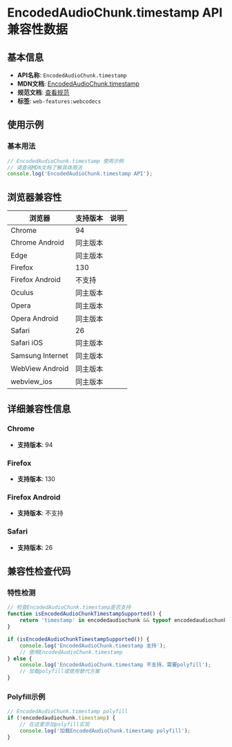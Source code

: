# EncodedAudioChunk.timestamp API 兼容性数据

## 基本信息

- **API名称**: `EncodedAudioChunk.timestamp`
- **MDN文档**: [EncodedAudioChunk.timestamp](https://developer.mozilla.org/docs/Web/API/EncodedAudioChunk/timestamp)
- **规范文档**: [查看规范](https://w3c.github.io/webcodecs/#dom-encodedaudiochunk-timestamp)
- **标签**: `web-features:webcodecs`

## 使用示例

### 基本用法

```javascript
// EncodedAudioChunk.timestamp 使用示例
// 请查阅MDN文档了解具体用法
console.log('EncodedAudioChunk.timestamp API');
```

## 浏览器兼容性

| 浏览器 | 支持版本 | 说明 |
|--------|----------|------|
| Chrome | 94 |  |
| Chrome Android | 同主版本 |  |
| Edge | 同主版本 |  |
| Firefox | 130 |  |
| Firefox Android | 不支持 |  |
| Oculus | 同主版本 |  |
| Opera | 同主版本 |  |
| Opera Android | 同主版本 |  |
| Safari | 26 |  |
| Safari iOS | 同主版本 |  |
| Samsung Internet | 同主版本 |  |
| WebView Android | 同主版本 |  |
| webview_ios | 同主版本 |  |

## 详细兼容性信息

### Chrome

- **支持版本**: 94

### Firefox

- **支持版本**: 130

### Firefox Android

- **支持版本**: 不支持

### Safari

- **支持版本**: 26

## 兼容性检查代码

### 特性检测

```javascript
// 检查EncodedAudioChunk.timestamp是否支持
function isEncodedAudioChunkTimestampSupported() {
    return 'timestamp' in encodedaudiochunk && typeof encodedaudiochunk.timestamp === 'function';
}

if (isEncodedAudioChunkTimestampSupported()) {
    console.log('EncodedAudioChunk.timestamp 支持');
    // 使用EncodedAudioChunk.timestamp
} else {
    console.log('EncodedAudioChunk.timestamp 不支持，需要polyfill');
    // 加载polyfill或使用替代方案
}
```

### Polyfill示例

```javascript
// EncodedAudioChunk.timestamp polyfill
if (!encodedaudiochunk.timestamp) {
    // 在这里添加polyfill实现
    console.log('加载EncodedAudioChunk.timestamp polyfill');
}
```

